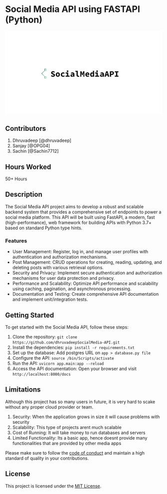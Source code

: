 <h1>Social Media API using FASTAPI (Python)</h1>

<img src="https://raw.githubusercontent.com/dhruvadeep/SocialMedia-API/main/logo.png" alt="Social Media API">

<h2>Contributors</h2>
<ol>
  <li>Dhruvadeep [@dhruvadeep]</li>
  <li>Sanjay [@OPG04]</li>
  <li>Sachin [@Sachin7712]</li>
</ol>

<h2>Hours Worked</h2>
<p>50+ Hours</p>

<h2>Description</h2>
<p>The Social Media API project aims to develop a robust and scalable backend system that provides a comprehensive set of endpoints to power a social media platform. This API will be built using FastAPI, a modern, fast (high-performance), web framework for building APIs with Python 3.7+ based on standard Python type hints.</p>

<h3>Features</h3>
<ul>
  <li>User Management: Register, log in, and manage user profiles with authentication and authorization mechanisms.</li>
  <li>Post Management: CRUD operations for creating, reading, updating, and deleting posts with various retrieval options.</li>
  <li>Security and Privacy: Implement secure authentication and authorization mechanisms for user data protection and privacy.</li>
  <li>Performance and Scalability: Optimize API performance and scalability using caching, pagination, and asynchronous processing.</li>
  <li>Documentation and Testing: Create comprehensive API documentation and implement unit/integration tests.</li>
</ul>

<h2>Getting Started</h2>
<p>To get started with the Social Media API, follow these steps:</p>
<ol>
  <li>Clone the repository: <code>git clone https://github.com/dhruvadeepSocialMedia-API.git</code></li>
  <li>Install the dependencies: <code>pip install -r requirements.txt</code></li>
  <li>Set up the database: Add postgres URL on <code>app > database.py file</code></li>
  <li>Configure the API: <code>source /bin/Scripts/activate</code></li>
  <li>Run the API: <code>uvicorn app.main:app --reload</code></li>
  <li>Access the API documentation: Open your browser and visit <code>http://localhost:8000/docs</code></li>
</ol>

<h2>Limitations</h2>
<p>Although this project has so many users in future, it is very hard to scake without any proper cloud provider or team.</p>
<ol>
  <li>Security: When the application grows in size it will cause problems with security</li>
  <li>Scalability: This type of projects arent much scalable</li>
  <li>Cost of Running: It will take money to run databases and servers</li>
  <li>Limited Functionality: Its a basic app, hence doesnt provide many functionalities that are provided by other media apps</li>
</ol>

<p>Please make sure to follow the <a href="https://example.com/code-of-conduct">code of conduct</a> and maintain a high standard of quality in your contributions.</p>

<h2>License</h2>
<p>This project is licensed under the <a href="https://example.com/license">MIT License</a>.</p>
